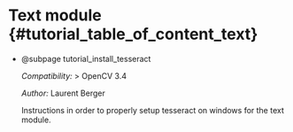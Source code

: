 Text module {#tutorial_table_of_content_text}
=====================

-   @subpage tutorial_install_tesseract

    *Compatibility:* \> OpenCV 3.4

    *Author:* Laurent Berger

    Instructions in order to properly setup tesseract on windows for the text module.
